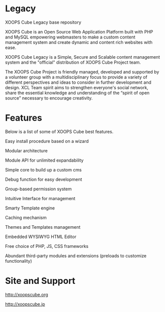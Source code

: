 Legacy
======

XOOPS Cube Legacy base repository

XOOPS Cube is an Open Source Web Application Platform built with PHP and MySQL empowering webmasters to make a custom content management system and create dynamic and content rich websites with ease.

XOOPS Cube Legacy is a Simple, Secure and Scalable content management system and the "official" distribution of XOOPS Cube Project team.

The XOOPS Cube Project is friendly managed, developed and supported by a volunteer group with a multidisciplinary focus to provide a variety of different perspectives and ideas to consider in further development and design. XCL Team spirit  aims to strengthen everyone's social network, share the essential knowledge and understanding of the “spirit of open source” necessary to encourage creativity.


Features
====

Below is a list of some of XOOPS Cube best features.

Easy install procedure based on a wizard

Modular architecture

Module API for unlimited expandability

Simple core to build up a custom cms

Debug function for easy development

Group-based permission system

Intuitive Interface for management

Smarty Template engine

Caching mechanism

Themes and Templates management

Embedded WYSIWYG HTML Editor

Free choice of PHP, JS, CSS frameworks

Abundant third-party modules and extensions (preloads to customize functionality)


Site and Support
=====

http://xoopscube.org

http://xoopscube.jp
